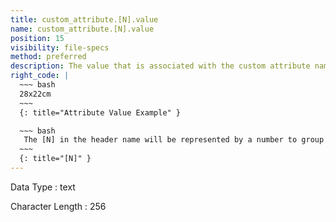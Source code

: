 ```yaml
---
title: custom_attribute.[N].value
name: custom_attribute.[N].value
position: 15
visibility: file-specs
method: preferred
description: The value that is associated with the custom attribute name and type.
right_code: |
  ~~~ bash
  28x22cm
  ~~~
  {: title="Attribute Value Example" }

  ~~~ bash
   The [N] in the header name will be represented by a number to group the Name, Value, and Type together.
  ~~~
  {: title="[N]" }
---
```


Data Type
: text

Character Length
: 256

